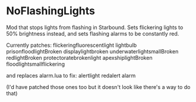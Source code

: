 # NoFlashingLights
Mod that stops lights from flashing in Starbound. Sets flickering lights to 50% brightness instead, and sets flashing alarms to be constantly red.

Currently patches:
flickeringfluorescentlight
lightbulb
prisonfloodlightBroken
displaylightbroken
underwaterlightsmallBroken
redlightBroken
protectoratebrokenlight
apexshiplightBroken
floodlightsmallflickering

and replaces alarm.lua to fix:
alertlight
redalert
alarm

(I'd have patched those ones too but it doesn't look like there's a way to do that)
